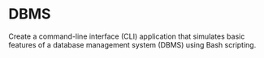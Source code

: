 # DBMS
Create a command-line interface (CLI) application that simulates basic features of a database management system (DBMS) using Bash scripting.
